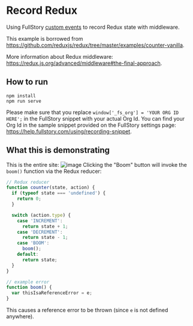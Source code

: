 # Record Redux
Using FullStory [custom events](https://help.fullstory.com/develop-js/363565-fs-event-api-sending-custom-event-data-into-fullstory) to record Redux state with middleware.

This example is borrowed from https://github.com/reduxjs/redux/tree/master/examples/counter-vanilla.

More information about Redux middleware: https://redux.js.org/advanced/middleware#the-final-approach.

## How to run
```
npm install
npm run serve
```
Please make sure that you replace `window['_fs_org'] = 'YOUR ORG ID HERE';` in the FullStory snippet with your actual Org Id. You can find your Org Id in the sample snippet provided on the FullStory settings page: https://help.fullstory.com/using/recording-snippet.

## What this is demonstrating
This is the entire site:
![image](https://user-images.githubusercontent.com/45576380/56386678-771dd580-61f0-11e9-8695-0829c726a58d.png)
Clicking the "Boom" button will invoke the `boom()` function via the Redux reducer:
```JavaScript
// Redux reducer
function counter(state, action) {
  if (typeof state === 'undefined') {
    return 0;
  }

  switch (action.type) {
    case 'INCREMENT':
      return state + 1;
    case 'DECREMENT':
      return state - 1;
    case 'BOOM':
      boom();
    default:
      return state;
  }
}
```

```JavaScript
// example error
function boom() {
  var thisIsaReferenceError = e;
}
```
This causes a reference error to be thrown (since `e` is not defined anywhere).
